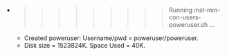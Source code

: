 * >>>>>>>>> Running inst-min-con-users-poweruser.sh ...
  * Created poweruser: Username/pwd = poweruser/poweruser.
  * Disk size = 1523824K. Space Used = 40K.

